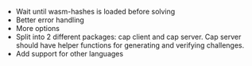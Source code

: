 * Wait until wasm-hashes is loaded before solving
* Better error handling
* More options
* Split into 2 different packages: cap client and cap server. Cap server should have helper functions for generating and verifying challenges.
* Add support for other languages